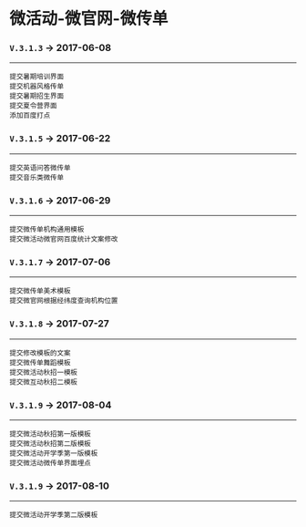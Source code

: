 # 微活动-微官网-微传单

### `V.3.1.3` ->	2017-06-08
------------------------------------
`提交暑期培训界面`<br>
`提交机器风格传单`<br>
`提交暑期招生界面`<br>
`提交夏令营界面`<br>
`添加百度打点`<br>
### `V.3.1.5` ->	2017-06-22
------------------------------------
`提交英语问答微传单`<br>
`提交音乐类微传单`<br>
### `V.3.1.6` ->	2017-06-29
------------------------------------
`提交微传单机构通用模板`<br/>
`提交微活动微官网百度统计文案修改`<br/>
### `V.3.1.7` ->	2017-07-06
------------------------------------
`提交微传单美术模板`<br/>
`提交微官网根据经纬度查询机构位置`<br/>
### `V.3.1.8` ->	2017-07-27
------------------------------------
`提交修改模板的文案`<br/>
`提交微传单舞蹈模板`<br/>
`提交微活动秋招一模板`<br/>
`提交微互动秋招二模板`<br/>
### `V.3.1.9` -> 	2017-08-04 
------------------------------------
`提交微活动秋招第一版模板`<br/>
`提交微活动秋招第二版模板`<br/>
`提交微活动开学季第一版模板`<br/>
`提交微活动微传单界面埋点`<br/>
### `V.3.1.9` -> 	2017-08-10
------------------------------------
`提交微活动开学季第二版模板`<br/>